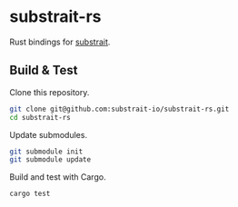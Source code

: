 <!--
// SPDX-License-Identifier: Apache-2.0
-->

# substrait-rs

Rust bindings for [substrait](https://substrait.io/).

## Build & Test

Clone this repository.

```bash
git clone git@github.com:substrait-io/substrait-rs.git
cd substrait-rs
```

Update submodules.

```bash
git submodule init
git submodule update
```

Build and test with Cargo.

```bash
cargo test
```
